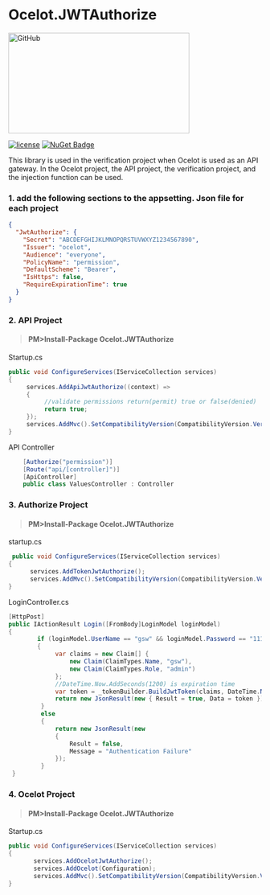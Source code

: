 # Ocelot.JWTAuthorize
<img src="https://github.com/axzxs2001/Ocelot.JWTAuthorize/blob/master/Ocelot.JWTAuthorize/Ocelot.JWTAuthorize/githublogo.png" alt="GitHub" title="Ocelot.JwtAuthorize" width="360" height="200" />

[![license](https://img.shields.io/github/license/mashape/apistatus.svg)](https://github.com/axzxs2001/Ocelot.JWTAuthorize/blob/master/LICENSE)
[![NuGet Badge](https://buildstats.info/nuget/Ocelot.JwtAuthorize)](https://www.nuget.org/packages/Ocelot.JwtAuthorize/)


This library is used in the verification project when Ocelot is used as an API gateway. In the Ocelot project, the API project, the verification project, and the injection function can be used.


### 1. add the following sections to the appsetting. Json file for each project
```json
{
  "JwtAuthorize": {  
    "Secret": "ABCDEFGHIJKLMNOPQRSTUVWXYZ1234567890",
    "Issuer": "ocelot",
    "Audience": "everyone",
    "PolicyName": "permission",
    "DefaultScheme": "Bearer",
    "IsHttps": false,
    "RequireExpirationTime": true
  }
}
```

### 2. API Project 

>#### PM>Install-Package Ocelot.JWTAuthorize
Startup.cs
```c#
public void ConfigureServices(IServiceCollection services)
{
     services.AddApiJwtAuthorize((context) =>
     {
          //validate permissions return(permit) true or false(denied)
          return true;
     });
     services.AddMvc().SetCompatibilityVersion(CompatibilityVersion.Version_2_1);
}
```
API Controller
```C#
    [Authorize("permission")]
    [Route("api/[controller]")]
    [ApiController]
    public class ValuesController : Controller
```
### 3. Authorize Project

>#### PM>Install-Package Ocelot.JWTAuthorize
startup.cs
```C#
 public void ConfigureServices(IServiceCollection services)
{
      services.AddTokenJwtAuthorize();
      services.AddMvc().SetCompatibilityVersion(CompatibilityVersion.Version_2_1);
}
```
LoginController.cs
```C#
[HttpPost]
public IActionResult Login([FromBody]LoginModel loginModel)
{        
        if (loginModel.UserName == "gsw" && loginModel.Password == "111111")
        {
             var claims = new Claim[] {
                 new Claim(ClaimTypes.Name, "gsw"),
                 new Claim(ClaimTypes.Role, "admin")                  
             };     
             //DateTime.Now.AddSeconds(1200) is expiration time
             var token = _tokenBuilder.BuildJwtToken(claims, DateTime.Now.AddSeconds(1200));      
             return new JsonResult(new { Result = true, Data = token });
         }
         else
         {
             return new JsonResult(new
             {
                 Result = false,
                 Message = "Authentication Failure"
             });
         }
 }
```

### 4. Ocelot Project

>#### PM>Install-Package Ocelot.JWTAuthorize
Startup.cs
```C#
public void ConfigureServices(IServiceCollection services)
{
       services.AddOcelotJwtAuthorize();
       services.AddOcelot(Configuration);
       services.AddMvc().SetCompatibilityVersion(CompatibilityVersion.Version_2_1);
}
```
